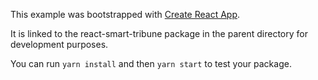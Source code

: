 This example was bootstrapped with [Create React App](https://github.com/facebook/create-react-app).

It is linked to the react-smart-tribune package in the parent directory for development purposes.

You can run `yarn install` and then `yarn start` to test your package.
